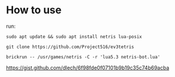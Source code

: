 # How to use

run:

`sudo apt update && sudo apt install netris lua-posix`

`git clone https://github.com/Project516/ev3tetris`

`brickrun -- /usr/games/netris -C -r 'lua5.3 netris-bot.lua'`


https://gist.github.com/dlech/6f98fde0f07101b9b19c35c74b69acba
